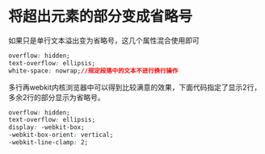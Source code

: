 # 将超出元素的部分变成省略号

如果只是单行文本溢出变为省略号，这几个属性混合使用即可

```css
overflow: hidden;
text-overflow: ellipsis;
white-space: nowrap;//规定段落中的文本不进行换行操作
```

多行再webkit内核浏览器中可以得到比较满意的效果，下面代码指定了显示2行，多余2行的部分显示为省略号。

```css
overflow: hidden;
text-overflow: ellipsis;
display: -webkit-box;
-webkit-box-orient: vertical;
-webkit-line-clamp: 2;
```

